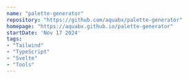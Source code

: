 ```yaml
---
name: "palette-generator"
repository: "https://github.com/aquabx/palette-generator"
homepage: "https://aquabx.github.io/palette-generator"
startDate: 'Nov 17 2024'
tags:
- "Tailwind"
- "TypeScript"
- "Svelte"
- "Tools"
---
```

